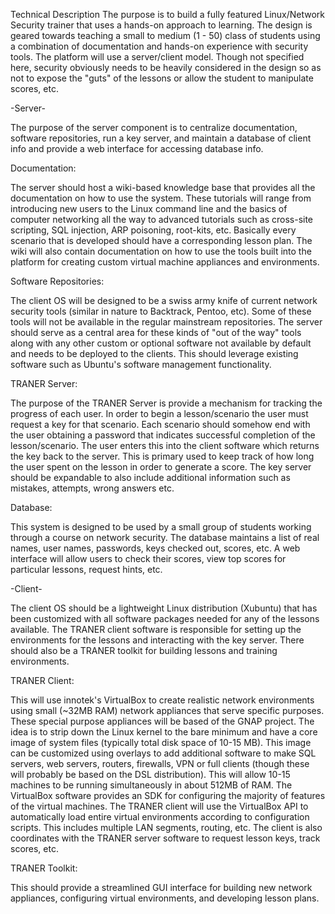 Technical Description
The purpose is to build a fully featured Linux/Network Security trainer that uses a hands-on approach to learning. The design is geared towards teaching a small to medium (1 - 50) class of students using a combination of documentation and hands-on experience with security tools. The platform will use a server/client model. Though not specified here, security obviously needs to be heavily considered in the design so as not to expose the "guts" of the lessons or allow the student to manipulate scores, etc.

-Server-

The purpose of the server component is to centralize documentation, software repositories, run a key server, and maintain a database of client info and provide a web interface for accessing database info.

Documentation:

The server should host a wiki-based knowledge base that provides all the documentation on how to use the system. These tutorials will range from introducing new users to the Linux command line and the basics of computer networking all the way to advanced tutorials such as cross-site scripting, SQL injection, ARP poisoning, root-kits, etc. Basically every scenario that is developed should have a corresponding lesson plan. The wiki will also contain documentation on how to use the tools built into the platform for creating custom virtual machine appliances and environments.

Software Repositories:

The client OS will be designed to be a swiss army knife of current network security tools (similar in nature to Backtrack, Pentoo, etc). Some of these tools will not be available in the regular mainstream repositories. The server should serve as a central area for these kinds of "out of the way" tools along with any other custom or optional software not available by default and needs to be deployed to the clients. This should leverage existing software such as Ubuntu's software management functionality.

TRANER Server:

The purpose of the TRANER Server is provide a mechanism for tracking the progress of each user. In order to begin a lesson/scenario the user must request a key for that scenario. Each scenario should somehow end with the user obtaining a password that indicates successful completion of the lesson/scenario. The user enters this into the client software which returns the key back to the server. This is primary used to keep track of how long the user spent on the lesson in order to generate a score. The key server should be expandable to also include additional information such as mistakes, attempts, wrong answers etc.

Database:

This system is designed to be used by a small group of students working through a course on network security. The database maintains a list of real names, user names, passwords, keys checked out, scores, etc. A web interface will allow users to check their scores, view top scores for particular lessons, request hints, etc.

-Client-

The client OS should be a lightweight Linux distribution (Xubuntu) that has been customized with all software packages needed for any of the lessons available. The TRANER client software is responsible for setting up the environments for the lessons and interacting with the key server. There should also be a TRANER toolkit for building lessons and training environments.

TRANER Client:

This will use innotek's VirtualBox to create realistic network environments using small (~32MB RAM) network appliances that serve specific purposes. These special purpose appliances will be based of the GNAP project. The idea is to strip down the Linux kernel to the bare minimum and have a core image of system files (typically total disk space of 10-15 MB). This image can be customized using overlays to add additional software to make SQL servers, web servers, routers, firewalls, VPN or full clients (though these will probably be based on the DSL distribution). This will allow 10-15 machines to be running simultaneously in about 512MB of RAM. The VirtualBox software provides an SDK for configuring the majority of features of the virtual machines. The TRANER client will use the VirtualBox API to automatically load entire virtual environments according to configuration scripts. This includes multiple LAN segments, routing, etc. The client is also coordinates with the TRANER server software to request lesson keys, track scores, etc.

TRANER Toolkit:

This should provide a streamlined GUI interface for building new network appliances, configuring virtual environments, and developing lesson plans.